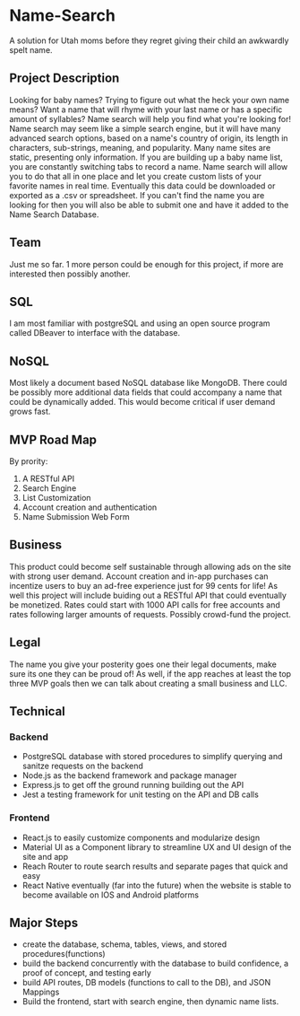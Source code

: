 # Name-Search
A solution for Utah moms before they regret giving their child an awkwardly spelt name.

## Project Description
Looking for baby names? Trying to figure out what the heck your own name means? Want a name that will rhyme with your last name or has a specific amount of syllables? Name search will help you find what you're looking for! Name search may seem like a simple search engine, but it will have many advanced search options, based on a name's country of origin, its length in characters, sub-strings, meaning, and popularity. Many name sites are static, presenting only information. If you are building up a baby name list, you are constantly switching tabs to record a name. Name search will allow you to do that all in one place and let you create custom lists of your favorite names in real time. Eventually this data could be downloaded or exported as a .csv or spreadsheet. If you can't find the name you are looking for then you will also be able to submit one and have it added to the Name Search Database.

## Team
Just me so far. 1 more person could be enough for this project, if more are interested then possibly another.

## SQL
I am most familiar with postgreSQL and using an open source program called DBeaver to interface with the database.

## NoSQL
Most likely a document based NoSQL database like MongoDB. There could be possibly more additional data fields that could accompany a name that could be dynamically added. This would become critical if user demand grows fast.

## MVP Road Map
By prority:
1. A RESTful API
2. Search Engine
3. List Customization
4. Account creation and authentication 
5. Name Submission Web Form

## Business
This product could become self sustainable through allowing ads on the site with strong user demand. Account creation and in-app purchases can incentize users to buy an ad-free experience just for 99 cents for life! As well this project will include buiding out a RESTful API that could eventually be monetized. Rates could start with 1000 API calls for free accounts and rates following larger amounts of requests. Possibly crowd-fund the project.

## Legal 
The name you give your posterity goes one their legal documents, make sure its one they can be proud of! As well, if the app reaches at least the top three MVP goals then we can talk about creating a small business and LLC. 

## Technical
### Backend
 - PostgreSQL database with stored procedures to simplify querying and sanitze requests on the backend 
 - Node.js as the backend framework and package manager
 - Express.js to get off the ground running building out the API
 - Jest a testing framework for unit testing on the API and DB calls
### Frontend
 - React.js to easily customize components and modularize design
 - Material UI as a Component library to streamline UX and UI design of the site and app
 - Reach Router to route search results and separate pages that quick and easy
 - React Native eventually (far into the future) when the website is stable to become available on IOS and Android platforms
 
 ## Major Steps 
 - create the database, schema, tables, views, and stored procedures(functions)
 - build the backend concurrently with the database to build confidence, a proof of concept, and testing early
 - build API routes, DB models (functions to call to the DB), and JSON Mappings
 - Build the frontend, start with search engine, then dynamic name lists.
